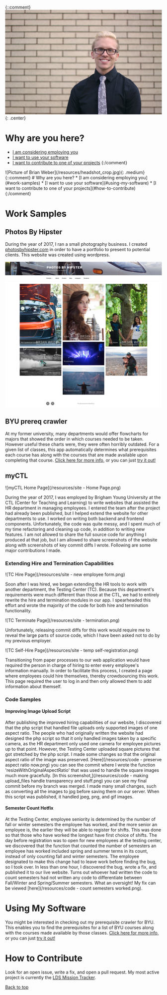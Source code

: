 ---
---

<link rel="stylesheet" href="https://maxcdn.bootstrapcdn.com/bootstrap/4.0.0/css/bootstrap.min.css" integrity="sha384-Gn5384xqQ1aoWXA+058RXPxPg6fy4IWvTNh0E263XmFcJlSAwiGgFAW/dAiS6JXm" crossorigin="anonymous">


{::comment}
![Picture of Brian Weber](/resources/headshot_full.jpg){: .center}
# Why are you here?
* [I am considering employing you](#work-samples)
* [I want to use your software](#using-my-software)
* [I want to contribute to one of your projects](#how-to-contribute)
{:/comment}


<div class="container">
<div class="row">
<div class="col" markdown="1">
![Picture of Brian Weber](/resources/headshot_crop.jpg){: .medium}
</div>
<div class="col" markdown="1">
<!-- toc -->
{::comment}
# Why are you here?
* [I am considering employing you](#work-samples)
* [I want to use your software](#using-my-software)
* [I want to contribute to one of your projects](#how-to-contribute)
{:/comment}
</div>
</div>
</div>

# Work Samples
## Photos By Hipster
During the year of 2017, I ran a small photography business. I created [photosbyhipster.com](http://photosbyhipster.com/) in order to have a portfolio to present to potential clients. This website was created using wordpress.

![Photos By Hipster](/resources/photosbyhipster-homepage.png)
## BYU prereq crawler
At my former university, many departments would offer flowcharts for majors that showed the order in which courses needed to be taken. However useful these charts were, they were often horribly outdated. For a given list of classes, this app automatically determines what prerequisites each course has along with the courses that are made available upon completing that course. [Click here for more info,](https://brianweber13.github.io/byu-prereq-crawler/) or you can just [try it out!](https://brianweber13.github.io/byu-prereq-crawler/byu-prereq-crawler.html)
## myCTL
![myCTL Home Page](/resources/site - Home Page.png)

During the year of 2017, I was employed by Brigham Young University at the CTL (Center for Teaching and Learning) to write websites that assisted the HR department in managing employees. I entered the team after the project had already been published, but I helped extend the website for other departments to use. I worked on writing both backend and frontend components. Unfortunately, the code was quite messy, and I spent much of my time refactoring and cleaning up code, in addition to writing new features. I am not allowed to share the full source code for anything I produced at that job, but I am allowed to share screenshots of the website along with screenshots of key commit diffs I wrote. Following are some major contributions I made.

### Extending Hire and Termination Capabilities
![TC Hire Page](/resources/site - new employee form.png)

Soon after I was hired, we began extending the HR tools to work with another department, the Testing Center (TC). Because this department's requirements were much different than those at the CTL, we had to entirely rewrite the hire and termination modules in our app. I spearheaded this effort and wrote the majority of the code for both hire and termination functionality.

![TC Terminate Page](/resources/site - termination.png)

Unfortunately, releasing commit diffs for this work would require me to reveal the large parts of source code, which I have been asked not to do by my previous employer.

![TC Self-Hire Page](/resources/site - temp self-registration.png)

Transitioning from paper processes to our web application would have required the person in charge of hiring to enter every employee's information manually. In order to facilitate this process, I created a page where employees could hire themselves, thereby crowdsourcing this work. This page required the user to log in and then only allowed them to add information about themself.

### Code Samples
#### Improving Image Upload Script
After publishing the improved hiring capabilities of our website, I discovered that the php script that handled file uploads only supported images of one aspect ratio. The people who had originally written the website had designed the php script so that it only handled images taken by a specific camera, as the HR department only used one camera for employee pictures up to that point. However, the Testing Center uploaded square pictures that got stretched by the php script. I made some changes so that the original aspect ratio of the image was preserved. [Here](/resources/code - preserve aspect ratio now.png) you can see the commit where I wrote the function 'resizeWithOriginalAspectRatio' that was used to handle the square images much more gracefully. [In this screenshot,](/resources/code - making upload_files handle transparency and stuff.png) you can see my final commit before my branch was merged. I made many small changes, such as converting all the images to jpg before saving them on our server. When this script was published, it handled jpeg, png, and gif images.

#### Semester Count Hotfix
At the Testing Center, employee seniority is determined by the number of fall or winter semesters the employee has worked, and the more senior an employee is, the earlier they will be able to register for shifts. This was done so that those who have worked the longest have first choice of shifts. The day before registration was to open for new employees at the testing center, we discovered that the function that counted the number of semesters an employee has worked included spring and summer terms in its count, instead of only counting fall and winter semesters. The employee designated to make this change had to leave work before finding the bug, so I took over. In less than one hour, I discovered the bug, wrote a fix, and published it to our live website. Turns out whoever had written the code to count semesters had not written any code to differentiate between Fall/Winter and Spring/Summer semesters. What an oversight! My fix can be viewed [here](/resources/code - count semesters worked.png).

# Using My Software
You might be interested in checking out my prerequisite crawler for BYU. This enables you to find the prerequisites for a list of BYU courses along with the courses made available by those classes. [Click here for more info,](https://brianweber13.github.io/byu-prereq-crawler/) or you can just [try it out!](https://brianweber13.github.io/byu-prereq-crawler/byu-prereq-crawler.html)

# How to Contribute
Look for an open issue, write a fix, and open a pull request. My most active project is currently the [LDS Mission Tracker](https://github.com/brianweber13/mission-tracker).

<a class="btn btn-success" href="/#" role="button">Back to top</a>